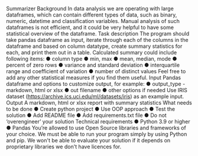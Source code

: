 Summarizer
Background In data analysis we are operating with large dataframes, which can contain different
types of data, such as binary, numeric, datetime and classification variables.
Manual analysis of such dataframes is not efficient, and it could be very helpful to have some
statistical overview of the dataframe.
Task description
The program should take pandas dataframe as input, iterate through each of the columns in the
dataframe and based on column datatype, create summary statistics for each, and print them out in a
table.
Calculated summary could include following items:
● column type
● min, max
● mean, median, mode
● percent of zero rows
● variance and standard deviation
● interquartile range and coefficient of variation
● number of distinct values
Feel free to add any other statistical measures if you find them useful.
Input
Pandas dataframe and options to customize output, for example:
● output_type - markdown, html or xlsx
● out filename
● other options if needed
Use IRIS dataset (https://archive.ics.uci.edu/ml/datasets/iris) as an example input.
Output
A markdown, html or xlsx report with summary statistics
What needs to be done
● Create python project
● Use OOP approach
● Test the solution
● Add README file
● Add requirements.txt file
● Do not ‘overengineer’ your solution Technical requirements
● Python 3.9 or higher
● Pandas
You’re allowed to use Open Source libraries and frameworks of your choice. We must be able to run
your program simply by using Python and pip. We won't be able to evaluate your solution if it
depends on proprietary libraries we don't have licences for. 
